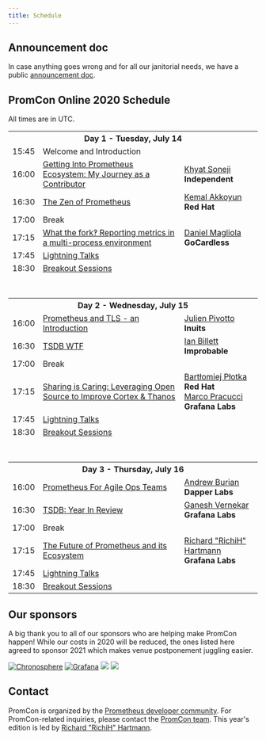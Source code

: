 ```yaml
---
title: Schedule
---
```


## Announcement doc

In case anything goes wrong and for all our janitorial needs, we have a public [announcement doc](https://docs.google.com/document/d/1bF2Ae6r9X4ZC5GpoYr6noWV8zXlLa1uERQV8cl3DBDU/edit).

## PromCon Online 2020 Schedule

All times are in UTC.

<table class="table schedule-table">
  <tr class="day">
    <th colspan="3">Day 1 - Tuesday, July 14</th>
  </tr>
  <tr class="talk">
    <td>15:45</td>
    <td>Welcome and Introduction</td>
    <td></td>
  </tr>
  <tr class="talk">
    <td>16:00</td>
    <td>
      <a href="/2020-online/talks/getting-into-prometheus-ecosystem--my-journey-as-a-contributor">
        Getting Into Prometheus Ecosystem: My Journey as a Contributor
      </a>
    </td>
    <td>
      <a href="/2020-online/speakers/khyat-soneji">Khyat Soneji</a>
      <br>
      <b>Independent</b>
    </td>
  </tr>
  <tr class="talk">
    <td>16:30</td>
    <td>
      <a href="/2020-online/talks/the-zen-of-prometheus">
        The Zen of Prometheus
      </a>
    </td>
    <td>
      <a href="/2020-online/speakers/kemal-akkoyun">Kemal Akkoyun</a>
      <br>
      <b>Red Hat</b>
    </td>
  </tr>
  <tr class="break">
    <td>17:00</td>
    <td>Break</td>
    <td></td>
  </tr>
  <tr class="talk">
    <td>17:15</td>
    <td>
      <a href="/2020-online/talks/what-the-fork-reporting-metrics-in-a-multi-process-environment">
        What the fork‽ Reporting metrics in a multi-process environment
      </a>
    </td>
    <td>
      <a href="/2020-online/speakers/daniel-magliola">Daniel Magliola</a>
      <br>
      <b>GoCardless</b>
    </td>
  </tr>
  <tr class="talk">
    <td>17:45</td>
    <td>
      <a href="/2020-online/talks/lightning-talks-day1">
        Lightning Talks
      </a>
    </td>
    <td></td>
  </tr>
  <tr class="talk">
    <td>18:30</td>
    <td>
      <a href="/2020-online/talks/breakout-sessions">
        Breakout Sessions
      </a>
    </td>
    <td></td>
  </tr>

  <tr>
    <td colspan="3">
      <br><br>
    </td>
  </tr>
  <tr class="day">
    <th colspan="3">Day 2 - Wednesday, July 15</th>
  </tr>
  <tr class="talk">
    <td>16:00</td>
    <td>
      <a href="/2020-online/talks/prometheus-and-tls---an-introduction">
        Prometheus and TLS - an Introduction
      </a>
    </td>
    <td>
      <a href="/2020-online/speakers/julien-pivotto">Julien Pivotto</a>
      <br>
      <b>Inuits</b>
    </td>
  </tr>
  <tr class="talk">
    <td>16:30</td>
    <td>
      <a href="/2020-online/talks/tsdb-wtf">
        TSDB WTF
      </a>
    </td>
    <td>
      <a href="/2020-online/speakers/ian-billett">Ian Billett</a>
      <br>
      <b>Improbable</b>
    </td>
  </tr>
  <tr class="break">
    <td>17:00</td>
    <td>Break</td>
    <td></td>
  </tr>
  <tr class="talk">
    <td>17:15</td>
    <td>
      <a href="/2020-online/talks/sharing-is-caring--leveraging-open-source-to-improve-cortex---thanos">
        Sharing is Caring: Leveraging Open Source to Improve Cortex & Thanos
      </a>
    </td>
    <td>
      <a href="/2020-online/speakers/bartlomiej-plotka">Bartłomiej Płotka</a>
      <br>
      <b>Red Hat</b>
      <br>
      <a href="/2020-online/speakers/marco-pracucci">Marco Pracucci</a>
      <br>
      <b>Grafana Labs</b>
    </td>
  </tr>
  <tr class="talk">
    <td>17:45</td>
    <td>
      <a href="/2020-online/talks/lightning-talks-day2">
        Lightning Talks
      </a>
    </td>
    <td></td>
  </tr>
  <tr class="talk">
    <td>18:30</td>
    <td>
      <a href="/2020-online/talks/breakout-sessions">
        Breakout Sessions
      </a>
    </td>
    <td></td>
  </tr>

  <tr>
    <td colspan="3">
      <br><br>
    </td>
  </tr>
  <tr class="day">
    <th colspan="3">Day 3 - Thursday, July 16</th>
  </tr>
  <tr class="talk">
    <td>16:00</td>
    <td>
      <a href="/2020-online/talks/prometheus-for-agile-ops-teams">
        Prometheus For Agile Ops Teams
      </a>
    </td>
    <td>
      <a href="/2020-online/speakers/andrew-burian">Andrew Burian</a>
      <br>
      <b>Dapper Labs</b>
    </td>
  </tr>
  <tr class="talk">
    <td>16:30</td>
    <td>
      <a href="/2020-online/talks/tsdb--year-in-review">
        TSDB: Year In Review
      </a>
    </td>
    <td>
      <a href="/2020-online/speakers/ganesh-vernekar">Ganesh Vernekar</a>
      <br>
      <b>Grafana Labs</b>
    </td>
  </tr>
  <tr class="break">
    <td>17:00</td>
    <td>Break</td>
    <td></td>
  </tr>
  <tr class="talk">
    <td>17:15</td>
    <td>
      <a href="/2020-online/talks/the-future-of-prometheus-and-its-ecosystem">
        The Future of Prometheus and its Ecosystem 
      </a>
    </td>
    <td>
      <a href="/2020-online/speakers/richard-hartmann">Richard "RichiH" Hartmann</a>
      <br>
      <b>Grafana Labs</b>
    </td>
  </tr>
  <tr class="talk">
    <td>17:45</td>
    <td>
      <a href="/2020-online/talks/lightning-talks-day3">
        Lightning Talks
      </a>
    </td>
    <td></td>
  </tr>
  <tr class="talk">
    <td>18:30</td>
    <td>
      <a href="/2020-online/talks/breakout-sessions">
        Breakout Sessions
      </a>
    </td>
    <td></td>
  </tr>
</table>

## Our sponsors

A big thank you to all of our sponsors who are helping make PromCon happen! While our costs in 2020 will be reduced, the ones listed here agreed to sponsor 2021 which makes venue postponement juggling easier.

<div class="sponsor-logos">
  <a href="https://chronosphere.io/"><img alt="Chronosphere" src="/assets/Chronosphere_vertical_logo.svg" class="logo"/></a>
  <a href="https://www.grafana.com/"><img alt="Grafana" src="/assets/grafana_labs_logo_light.svg" class="logo"/></a>
  <a href="https://www.robustperception.io/"><img src="/assets/robust_perception_logo.png" class="logo"/></a>
  <a href="https://www.timescale.com/"><img src="/assets/timescale_logo.svg" class="logo"/></a>
</div>

## Contact

PromCon is organized by the [Prometheus developer community](https://prometheus.io/community/). For PromCon-related inquiries, please contact the [PromCon team](mailto:promcon-organizers@googlegroups.com). This year's edition is led by [Richard "RichiH" Hartmann](https://twitter.com/TwitchiH).
